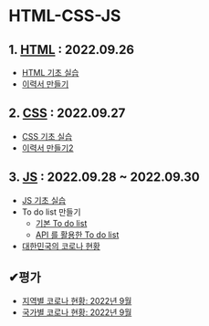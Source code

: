 # HTML-CSS-JS

## 1. [HTML](https://github.com/Yellin36/NHN-Academy/tree/main/02_HTML-CSS-JS/HTML) : 2022.09.26
- [HTML 기초 실습](https://github.com/Yellin36/NHN-Academy/tree/main/02_HTML-CSS-JS/HTML/%EC%8B%A4%EC%8A%B5)
- [이력서 만들기](https://github.com/Yellin36/NHN-Academy/tree/main/02_HTML-CSS-JS/HTML/%EC%9D%B4%EB%A0%A5%EC%84%9C%20%EB%A7%8C%EB%93%A4%EA%B8%B0)

## 2. [CSS](https://github.com/Yellin36/NHN-Academy/tree/main/02_HTML-CSS-JS/CSS) : 2022.09.27
- [CSS 기초 실습](https://github.com/Yellin36/NHN-Academy/tree/main/02_HTML-CSS-JS/CSS/%EC%8B%A4%EC%8A%B5)
- [이력서 만들기2](https://github.com/Yellin36/NHN-Academy/tree/main/02_HTML-CSS-JS/CSS/%EC%9D%B4%EB%A0%A5%EC%84%9C%20%EB%A7%8C%EB%93%A4%EA%B8%B02)

## 3. [JS](https://github.com/Yellin36/NHN-Academy/tree/main/02_HTML-CSS-JS/JS) : 2022.09.28 ~ 2022.09.30
- [JS 기초 실습]()
- To do list 만들기
    - [기본 To do list](https://github.com/Yellin36/NHN-Academy/tree/main/02_HTML-CSS-JS/JS/to-do-list%EB%A7%8C%EB%93%A4%EA%B8%B01)
    - [API 를 활용한 To do list](https://github.com/Yellin36/NHN-Academy/tree/main/02_HTML-CSS-JS/JS/to-do-list%EB%A7%8C%EB%93%A4%EA%B8%B02)
- [대한민국의 코로나 현황](https://github.com/Yellin36/NHN-Academy/tree/main/02_HTML-CSS-JS/JS/%EC%BD%94%EB%A1%9C%EB%82%98-%EC%9B%94%EB%B3%84)

## ✔평가
- [지역별 코로나 현황: 2022년 9월](https://github.com/Yellin36/NHN-Academy/tree/main/02_HTML-CSS-JS/%ED%8F%89%EA%B0%80/%EC%BD%94%EB%A1%9C%EB%82%98-%EC%A7%80%EC%97%AD%EB%B3%84)
- [국가별 코로나 현황: 2022년 9월](https://github.com/Yellin36/NHN-Academy/tree/main/02_HTML-CSS-JS/%ED%8F%89%EA%B0%80/%EC%BD%94%EB%A1%9C%EB%82%98-%EA%B5%AD%EA%B0%80%EB%B3%84)
